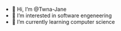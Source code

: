 - 👋 Hi, I’m @Twna-Jane
- 👀 I’m interested in software engeneering
- 🌱 I’m currently learning computer science


<!---
Twna-Jane/Twna-Jane is a ✨ special ✨ repository because its `README.md` (this file) appears on your GitHub profile.
You can click the Preview link to take a look at your changes.
--->
